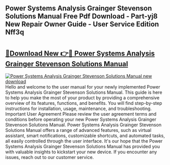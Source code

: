 ## Power Systems Analysis Grainger Stevenson Solutions Manual Free Pdf Download - Part-yj8 New Repair Owner Guide - User Service Edition Nff3q

# <h2><a href="http://bc6708.oget.top/?id=Power+Systems+Analysis+Grainger+Stevenson+Solutions+Manual">🔗Download New 👉🔴 Power Systems Analysis Grainger Stevenson Solutions Manual</a></h2>

[![Power Systems Analysis Grainger Stevenson Solutions Manual new download](https://i.imgur.com/5g1atiW.png)](http://bc6708.oget.top/?id=Power+Systems+Analysis+Grainger+Stevenson+Solutions+Manual)
Hello and welcome to the user manual for your newly implemented Power Systems Analysis Grainger Stevenson Solutions Manual. This guide is here to help you make the most of your product by providing a comprehensive overview of its features, functions, and benefits. You will find step-by-step instructions for installation, usage, maintenance, and troubleshooting. Important User Agreement Please review the user agreement terms and conditions before operating your new Power Systems Analysis Grainger Stevenson Solutions Manual. Power Systems Analysis Grainger Stevenson Solutions Manual offers a range of advanced features, such as virtual assistant, smart notifications, customizable shortcuts, and automated tasks, all easily controlled through the user interface. It's our hope that the Power Systems Analysis Grainger Stevenson Solutions Manual has provided you with valuable insights to kickstart your new device. If you encounter any issues, reach out to our customer service.
